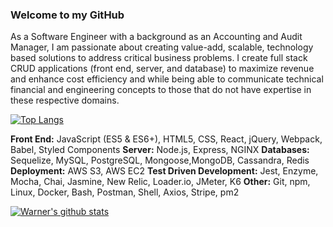 ### Welcome to my GitHub
<!--
**WarnerWeiLin/WarnerWeiLin** is a ✨ _special_ ✨ repository because its `README.md` (this file) appears on your GitHub profile.

Here are some ideas to get you started:

- 🔭 I’m currently working on ...
- 🌱 I’m currently learning ...
- 👯 I’m looking to collaborate on ...
- 🤔 I’m looking for help with ...
- 💬 Ask me about ...
- 📫 How to reach me: ...
- 😄 Pronouns: ...
- ⚡ Fun fact: ...
-->

As a Software Engineer with a background as an Accounting and Audit Manager, I am passionate about creating value-add, scalable, technology based solutions to address critical business problems. I create full stack CRUD applications (front end, server, and database) to maximize revenue and enhance cost efficiency and  while being able to communicate technical financial and engineering concepts to those that do not have expertise in these respective domains.


[![Top Langs](https://github-readme-stats.vercel.app/api/top-langs/?username=WarnerWeiLin&layout=compact)](https://github.com/WarnerWeiLin/github-readme-stats)

**Front End:** JavaScript (ES5 & ES6+), HTML5, CSS, React, jQuery, Webpack, Babel, Styled Components
**Server:** Node.js, Express, NGINX
**Databases:** Sequelize, MySQL, PostgreSQL, Mongoose,MongoDB, Cassandra, Redis
**Deployment:** AWS S3, AWS EC2
**Test Driven Development:** Jest, Enzyme, Mocha, Chai, Jasmine, New Relic, Loader.io, JMeter, K6
**Other:**  Git, npm, Linux, Docker, Bash, Postman, Shell, Axios, Stripe, pm2


[![Warner's github stats](https://github-readme-stats.vercel.app/api?username=WarnerWeiLin)](https://github.com/WarnerWeiLin/github-readme-stats)

